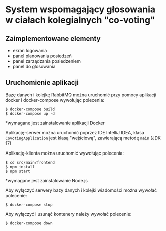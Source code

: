 # System wspomagający głosowania w ciałach kolegialnych "co-voting"

## Zaimplementowane elementy
- ekran logowania
- panel planowania posiedzeń
- panel zarządzania posiedzeniem
- panel do głosowania

## Uruchomienie aplikacji
Bazę danych i kolejkę RabbitMQ można uruchomić przy pomocy aplikacji docker i docker-compose wywołując polecenia:
``` shell
$ docker-compose build
$ docker-compose up -d
```
*wymagane jest zainstalowanie aplikacji Docker

Aplikację-serwer można uruchomić poprzez IDE IntelliJ IDEA, klasa `CovotingApplication` jest klasą "wejściową", zawierającą metodę `main`
(JDK 17)

Aplikację-klienta można uruchomić wywołując polecenia:
```shell
$ cd src/main/frontend
$ npm install
$ npm start
```
*wymagane jest zainstalowanie Node.js

Aby wyłączyć serwery bazy danych i kolejki wiadomości można wywołać polecenie:
``` shell
$ docker-compose stop
```
Aby wyłączyć i usunąć kontenery należy wywołać polecenie:
``` shell
$ docker-compose down
```




